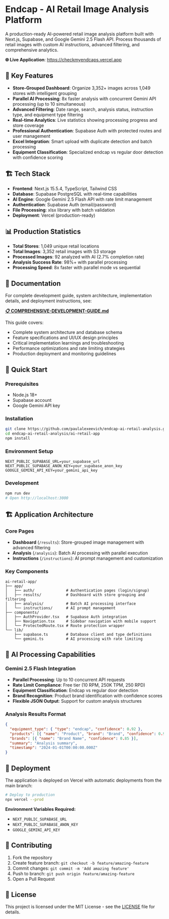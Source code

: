 # Endcap - AI Retail Image Analysis Platform

A production-ready AI-powered retail image analysis platform built with Next.js, Supabase, and Google Gemini 2.5 Flash API. Process thousands of retail images with custom AI instructions, advanced filtering, and comprehensive analytics.

**🌐 Live Application**: https://checkmyendcaps.vercel.app

## 🚀 Key Features

- **Store-Grouped Dashboard**: Organize 3,352+ images across 1,049 stores with intelligent grouping
- **Parallel AI Processing**: 8x faster analysis with concurrent Gemini API processing (up to 10 simultaneous)
- **Advanced Filtering**: Date range, search, analysis status, instruction type, and equipment type filtering
- **Real-time Analytics**: Live statistics showing processing progress and store coverage
- **Professional Authentication**: Supabase Auth with protected routes and user management
- **Excel Integration**: Smart upload with duplicate detection and batch processing
- **Equipment Classification**: Specialized endcap vs regular door detection with confidence scoring

## 🏗️ Tech Stack

- **Frontend**: Next.js 15.5.4, TypeScript, Tailwind CSS
- **Database**: Supabase PostgreSQL with real-time capabilities
- **AI Engine**: Google Gemini 2.5 Flash API with rate limit management
- **Authentication**: Supabase Auth (email/password)
- **File Processing**: xlsx library with batch validation
- **Deployment**: Vercel (production-ready)

## 📊 Production Statistics

- **Total Stores**: 1,049 unique retail locations
- **Total Images**: 3,352 retail images with S3 storage  
- **Processed Images**: 92 analyzed with AI (2.7% completion rate)
- **Analysis Success Rate**: 98%+ with parallel processing
- **Processing Speed**: 8x faster with parallel mode vs sequential

## 📖 Documentation

For complete development guide, system architecture, implementation details, and deployment instructions, see:

**[📋 COMPREHENSIVE-DEVELOPMENT-GUIDE.md](./COMPREHENSIVE-DEVELOPMENT-GUIDE.md)**

This guide covers:
- Complete system architecture and database schema
- Feature specifications and UI/UX design principles  
- Critical implementation learnings and troubleshooting
- Performance optimizations and rate limiting strategies
- Production deployment and monitoring guidelines

## 🚀 Quick Start

### Prerequisites
- Node.js 18+
- Supabase account  
- Google Gemini API key

### Installation
```bash
git clone https://github.com/paulalexeevich/endcap-ai-retail-analysis.git
cd endcap-ai-retail-analysis/ai-retail-app
npm install
```

### Environment Setup
```env
NEXT_PUBLIC_SUPABASE_URL=your_supabase_url
NEXT_PUBLIC_SUPABASE_ANON_KEY=your_supabase_anon_key  
GOOGLE_GEMINI_API_KEY=your_gemini_api_key
```

### Development
```bash
npm run dev
# Open http://localhost:3000
```

## 🏗️ Application Architecture

### Core Pages
- **Dashboard** (`/results`): Store-grouped image management with advanced filtering
- **Analysis** (`/analysis`): Batch AI processing with parallel execution  
- **Instructions** (`/instructions`): AI prompt management and customization

### Key Components
```
ai-retail-app/
├── app/
│   ├── auth/              # Authentication pages (login/signup)
│   ├── results/           # Dashboard with store grouping and filtering
│   ├── analysis/          # Batch AI processing interface
│   └── instructions/      # AI prompt management
├── components/
│   ├── AuthProvider.tsx   # Supabase Auth integration
│   ├── Navigation.tsx     # Sidebar navigation with mobile support
│   └── ProtectedRoute.tsx # Route protection wrapper
└── lib/
    ├── supabase.ts        # Database client and type definitions
    └── gemini.ts          # AI processing with rate limiting
```

## 🤖 AI Processing Capabilities

### Gemini 2.5 Flash Integration
- **Parallel Processing**: Up to 10 concurrent API requests
- **Rate Limit Compliance**: Free tier (10 RPM, 250K TPM, 250 RPD)
- **Equipment Classification**: Endcap vs regular door detection
- **Brand Recognition**: Product brand identification with confidence scores
- **Flexible JSON Output**: Support for custom analysis structures

### Analysis Results Format
```json
{
  "equipment_type": { "type": "endcap", "confidence": 0.92 },
  "products": [{ "name": "Product", "brand": "Brand", "confidence": 0.95 }],
  "brands": [{ "name": "Brand Name", "confidence": 0.85 }],
  "summary": "Analysis summary",
  "timestamp": "2024-01-01T00:00:00.000Z"
}
```

## 🚀 Deployment

The application is deployed on Vercel with automatic deployments from the main branch:

```bash
# Deploy to production
npx vercel --prod
```

**Environment Variables Required:**
- `NEXT_PUBLIC_SUPABASE_URL`
- `NEXT_PUBLIC_SUPABASE_ANON_KEY`
- `GOOGLE_GEMINI_API_KEY`

## 🤝 Contributing

1. Fork the repository
2. Create feature branch: `git checkout -b feature/amazing-feature`
3. Commit changes: `git commit -m 'Add amazing feature'`
4. Push to branch: `git push origin feature/amazing-feature`
5. Open a Pull Request

## 📄 License

This project is licensed under the MIT License - see the [LICENSE](LICENSE) file for details.
